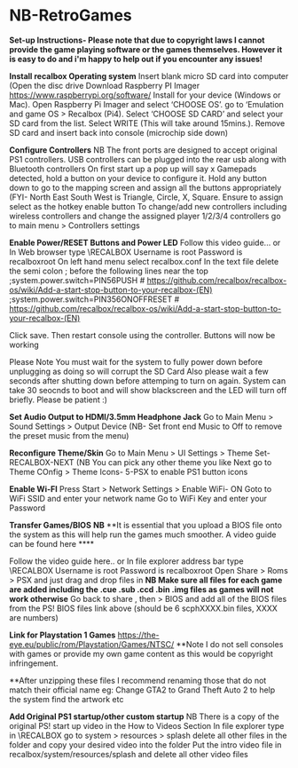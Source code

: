 # NB-RetroGames

**Set-up Instructions- Please note that due to copyright laws I cannot provide the game playing software or the games themselves. However it is easy to do and i'm happy to help out if you encounter any issues!**

**Install recalbox Operating system**
Insert blank micro SD card into computer (Open the disc drive
Download Raspberry PI Imager https://www.raspberrypi.org/software/ 
Install for your device (Windows or Mac).
Open Raspberry Pi Imager and select ‘CHOOSE OS’.
go to ‘Emulation and game OS > Recalbox (Pi4).
Select ‘CHOOSE SD CARD’ and select your SD card from the list.
Select WRITE  (This will take around 15mins.).
Remove SD card and insert back into console (microchip side down)

**Configure Controllers** NB The front ports are designed to accept original PS1 controllers. USB controllers can be plugged into the rear usb along with Bluetooth controllers
On first start up a pop up will say x Gamepads detected, hold a button on your device to configure it.
Hold any button down to go to the mapping screen and assign all the buttons appropriately (FYI- North East South West is Triangle, Circle, X, Square.
Ensure to assign select as the hotkey enable button
To change/add new controllers including wireless controllers and change the assigned player 1/2/3/4 controllers go to main menu > Controllers settings

**Enable Power/RESET Buttons and Power LED**
Follow this video guide...
or
In Web browser type \\RECALBOX
Username is root
Password is recalboxroot
On left hand menu select recalbox.conf
In the text file delete the semi colon ; before the following lines near the top
;system.power.switch=PIN56PUSH           # https://github.com/recalbox/recalbox-os/wiki/Add-a-start-stop-button-to-your-recalbox-(EN)
;system.power.switch=PIN356ONOFFRESET    # https://github.com/recalbox/recalbox-os/wiki/Add-a-start-stop-button-to-your-recalbox-(EN)

Click save. Then restart console using the controller. Buttons will now be working

Please Note You must wait for the system to fully power down before unplugging as doing so will corrupt the SD Card
Also please wait a few seconds after shutting down before attemping to turn on again. 
System can take 30 seocnds to boot and will show blackscreen and the LED will turn off briefly. Please be patient :)


**Set Audio Output to HDMI/3.5mm Headphone Jack**
Go to Main Menu > Sound Settings > Output Device   (NB- Set front end Music to Off to remove the preset music from the menu)

**Reconfigure Theme/Skin**
Go to Main Menu > UI Settings > Theme Set- RECALBOX-NEXT   (NB You can pick any other theme you like
Next go to Theme COnfig > Theme Icons- 5-PSX to enable PS1 button icons

**Enable Wi-FI**
Press Start > Network Settings > Enable WiFi- ON
Goto to WiFi SSID and enter your network name
Go to WiFi Key and enter your Password

**Transfer Games/BIOS** **NB** **It is essential that you upload a BIOS file onto the system as this will help run the games much smoother. A video guide can be found here ****

Follow the video guide here..
or
In file explorer address bar type   \\RECALBOX
Username is root
Password is recalboxroot
Open Share > Roms > PSX and just drag and drop files in **NB Make sure all files for each game are added including the .cue .sub .ccd .bin .img files as games will not work otherwise**
Go back to share , then > BIOS and add all of the BIOS files from the PS! BIOS files link above (should be 6 scphXXXX.bin files, XXXX are numbers)

**Link for Playstation 1 Games** https://the-eye.eu/public/rom/Playstation/Games/NTSC/  **Note I do not sell consoles with games or provide my own game content as this would be copyright infringement. 

**After unzipping these files I recommend renaming those that do not match their official name eg: Change GTA2 to Grand Theft Auto 2 to help the system find the artwork etc

**Add Original PS1 startup/other custom startup** NB There is a copy of the original PS! start up video in the How to Videos Section
In file explorer type in \\RECALBOX
go to system > resources > splash
delete all other files in the folder and copy your desired video into the folder
Put the intro video file in recalbox/system/resources/splash and delete all other video files
